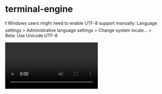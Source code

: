 # terminal-engine

:exclamation: Windows users might need to enable UTF-8 support manually:
Language settings > Administrative language settings > Change system locale... > Beta: Use Unicode UTF-8

![](assets/20240804-1337-16.2297758.mp4)